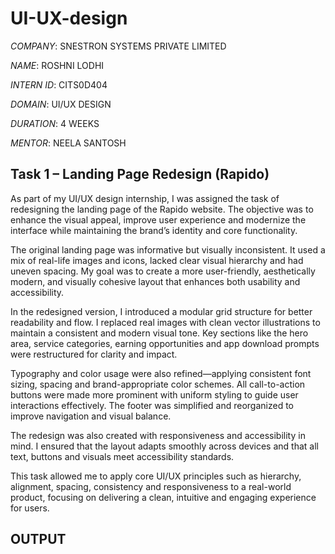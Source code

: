 # UI-UX-design

*COMPANY*: SNESTRON SYSTEMS PRIVATE LIMITED

*NAME*: ROSHNI LODHI

*INTERN ID*: CITS0D404

*DOMAIN*: UI/UX DESIGN

*DURATION*: 4 WEEKS

*MENTOR*: NEELA SANTOSH

## Task 1 – Landing Page Redesign (Rapido)

As part of my UI/UX design internship, I was assigned the task of redesigning the landing page of the Rapido website. The objective was to enhance the visual appeal, improve user experience and modernize the interface while maintaining the brand’s identity and core functionality.

The original landing page was informative but visually inconsistent. It used a mix of real-life images and icons, lacked clear visual hierarchy and had uneven spacing. My goal was to create a more user-friendly, aesthetically modern, and visually cohesive layout that enhances both usability and accessibility.

In the redesigned version, I introduced a modular grid structure for better readability and flow. I replaced real images with clean vector illustrations to maintain a consistent and modern visual tone. Key sections like the hero area, service categories, earning opportunities and app download prompts were restructured for clarity and impact.

Typography and color usage were also refined—applying consistent font sizing, spacing and brand-appropriate color schemes. All call-to-action buttons were made more prominent with uniform styling to guide user interactions effectively. The footer was simplified and reorganized to improve navigation and visual balance.

The redesign was also created with responsiveness and accessibility in mind. I ensured that the layout adapts smoothly across devices and that all text, buttons and visuals meet accessibility standards.

This task allowed me to apply core UI/UX principles such as hierarchy, alignment, spacing, consistency and responsiveness to a real-world product, focusing on delivering a clean, intuitive and engaging experience for users.

## OUTPUT








